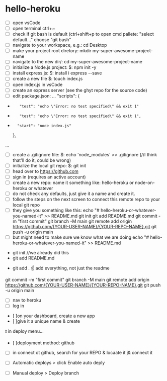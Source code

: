 # hello-heroku

- [ ] open vsCode
- [ ] open terminal ctrl+~
- [ ] check if git bash is default (ctrl+shift+p to open cmd pallete: "select default..." choose "git bash"
 - [ ] navigate to your workspace, e.g.: cd Desktop
- [ ] make your project root diretory: mkdir my-super-awesome-project-name
 - [ ] navigate to the new dir/: cd my-super-awesome-project-name
- [ ] initialize a Node.js project: $: npm init -y
- [ ] install express.js: $: install i express --save
 - [ ] create a new file $: touch index.js
 - [ ] open index.js in vsCode
 - [ ] create an express server (see the ghyt repo for the source code)
 - [ ] edit package.json:
...
"scripts": {
-        "test": "echo \"Error: no test specified\" && exit 1"
+        "test": "echo \"Error: no test specified\" && exit 1",
+       "start": "node index.js"
    },

...
 - [ ] create a .gitignore file: $: echo 'node_modules' >> .gitignore (//I think that'll do it, could be wrong)
- [ ]  initialize the local git repo: $: git init
 - [ ] head over to https://github.com
 - [ ] sign in (requires an active account)
 - [ ] create a new repo: name it something like: hello-heroku or node-on-heroku or whatever
 - [ ] do not check any defaults, just give it a name and create it.
- [ ]  follow the steps on the next screen to connect this remote repo to your local git repo
 - [ ] they give you something like this:
echo "# hello-heroku-or-whatever-you-named-it" >> README.md
git init
git add README.md
git commit -m "first commit"
git branch -M main
git remote add origin https://github.com/{YOUR-USER-NAME}/{YOUR-REPO-NAME}.git
git push -u origin main
- [ ] but might need to make sure we know what we are doing
echo "# hello-heroku-or-whatever-you-named-it" >> README.md
- git init //we already did this
- git add README.md
+ git add . 
☝️ add everything, not just the readme

git commit -m "first commit"
git branch -M main
git remote add origin https://github.com/{YOUR-USER-NAME}/{YOUR-REPO-NAME}.git
git push -u origin main

- [ ] nav to heroku
- [ ] log in
- [ ]on your dashboard, create a new app
- [ ]give it a unique name & create

❗ in deploy menu...

- [ ]deployment method: github

- [ ] in connect ot github, search for your REPO & locaate it j& connect it

- [ ] Automatic deploys > click Enable auto deply

- [ ] Manual deploy > Deploy branch
